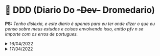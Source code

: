 # :dromedary_camel: DDD (Diario Do ~~-Dev-~~ Dromedario)

__PS:__ _Tenho dislexia, e este diario é apenas para eu ter onde dizer o que eu penso sobre meus estudos e coisas envolvendo isso, então pfv n se importe com os erros de portugues._

<!-- <details>
  <summary>DD/04/2022</summary>

  <hr>
  Fim do dia:
  
  <hr>
  :headphones: Musica:

<details> -->

<details>
  <summary>16/04/2022</summary>
  Depois de desistir mais uma vez do projeto de criar um RPG de terminal por encontror um detalhe que me incomoda no NCurses (Cores muito saturadas, podia ter ido ver outra lib? Sim, fiz isso? kk não) Descidi trazer o DDD para o projeto que quase sempre dou uma cutucada. Seja para testar algo ou para fazer algo par enviar em algum rep onde n posso usar o cargo por seja la qual for o motivo. Então acho que aqui seria o melhor lugar para fazer o DDD. É isso.
  <hr>
  Final do dia (Ou começo, to escrevendo isso as 1:48), hj eu tentei fazer Quick Sort acreditando por memoria que seria oa mais simples dentre os algoritmos uteis (com "uteis" eu me refiro coisas diferente de Bogo e Gravity sort por exemplo, umas coisa n mene) Porem n sei se foi combinação de Sono + Ser Burro, mas eu entendi e ao mesmo tempo não. Eu to indo dormir para ver se amanha eu entendo melhor o que ta acontecendo. E caso realmente n consiga, eu tento algum outro algoritmo mais facil.
  <hr>
  :headphones: Musica: Rhapsody Of Fire - the Wind, the Rain and the Moon 
</details>

<details>
  <summary>17/04/2022</summary>
  Então, eu com a minha mania de arrumar coisas uteis par procastinar sem peso na conciencia, descidi mudar o Readme para uma explicação do pq o Rust existe e o que ele faz para ter destaque em relação a outras linguagens. Vai ser util? Sim, porem n passa
  de um modo de procastinar sem ser julgado pela sociedade.
  <hr>
  Fim do dia:
  <hr>
  :headphones: Musica: Asriel: Abyss 
<details>

<details>
  <summary>19/04/2022</summary>
  Então, finalmente depois de usn 3 ou 4 dias aceitaram minha contribuição e um proejto e consegui destravar par acontinuar aqui. Então vamo votlar a tentar o Quick Sort ou desistir e ir para um merge sort.
  Então meio que eu consegui fazer o Quick funcionar e entender como ele funciona. Foi bem chato conseguir visualizar ele funcionado na minha mente direitrinho msa eu consegui. Vou tentar fazer o merge sort provavelmente (se não tiverem implementado no projeto claro)
  <hr>
  :headphones: Musica: Rapsody of Fire - Dawn of Victory
<details>

<details>
  <summary>19/04/2022</summary>
  Esqueci qeu vc existia e comecei a fazer umas coisa sem escrever, então vim me coisa sobre isso. Então eu pensei "caralho vou deixar pra amanha o merge sort" e de fato eu podia fazer agora, porem eu fiquei com preguiça pq parece ser muito chato de implementar. Então eu descidi fazer o "soma_dois_numeros.rs". Pq parecia facil, mas vou precisar aprender a usar HashMap, o que parece ser facil, mas é algo que eu nunca mechi com, então bora.
  Então, eu pensei ter terminado o codigo, quando eu fui testar e ele tava sempre dando o mesmo resultado. E eu fiquei nisso ate eu jogar um input que iria estourar i32 e perceber que não deu erro pq eu tava usando o mesmo binario desde a primeira compilação, é claro que não ia mudar o output.
  <hr>
  :headphones: Musica: Border of Life - TouHou 7
<details>

<details>
  <summary>26/04/2022</summary>
  Pois é fiquei muito tempo sem tocar aqui, motivos? Voltei a jogar SW, porem isso n vem ao caso. Hj eu to afim de fazer lista linkada, vai dar certo? Acho que sim, n é muito dificil. Porem vai ser muito util entender direito como elas funcionam, por mais que elas por si sejam meio inuteis.
<details>

<details>
  <summary>1/05/2022</summary>
  Sim eu sei, eu to piscando nisso com a mesma frequencia que o sol completa 1 ano na via lactia, porem isso n vem ao caso. Continuo tentando entender Linked List, e para isso preciso entender Box, Rc e essas coisas de gerenciamento de ponteiros inteligentes. Espero conseguir fazer mais que 2 linhas hj.
  Tecnica compilou, eu entendi um pouco das coisa, porem na minha cabeça o push ta colocando no começo da lista e não no final, preciso entender melho isso antes de seguir.
  Parei por agora na parte de impl o Drop. To confuso sobre o funcionamento do mem::replace e outras coisas. E eu tava certo, o push tava acontecendo no inicio e não no final. Isso é uma Stack não uma lista, depois eu penso em como inverter isso e fazer ele alucar o novo indice no final.
  <hr>
  :headphones: Musica: Orden Organ - Fields of Sorrow (essa me deixou F no chat)
<details>

<details>
  <summary>6/05/2022</summary>
  Eu não quero nem um comentario sobre minha demora.... ouviu? 
  Pois é, faculdade começou essa semana e eu fiquei o dia todo nela por causa do evento e chegava cansado por n estar acostuamdo com acordar cedo. Ai hj eu descidi centar o cu na cadeira e entender o que é um Smart Pointer, que é um ponteiro muito mais dificil de lidar com porem que evita o grande problema causado por algo que nunca se pode resolver, o programador ser burro.  
  <hr>
  :headphones: Musica: Powerwolf - Kreuzfeuer (eu n tinha reparado no quão bela é essa musica)
<details>

<details>
  <summary>7/05/2022</summary>
  GOOD MORNING MORIOH
  Mais um dia tentando entender ponteiros, na real é o mesmo dia, pois ontem eu so comecei ai fui dormir pq já era meia noite e eu tava com sono. Então hj eu vou ler mais o capitulo do livro sobre ponteiros para tentar entender alguma coisa, pq isso é mais complicado de entender do que usar, usar é ate facil, porem eu n quero ficar precisando compilar e ver o que o rustc tem a dizer sobre minhas cagada, então eu quero entender direito
  <hr>
  Fim do dia: 
  Eu consegui fazer a copisa funciona com push e pop, porem eu acredito que não. Pq eu tenho quase certeza que eu os valores estão apenas sendo liberados para s... vou testar isso, momento. Exato, eu acredito que eu esteja apenas "liberando" os valores para serem sobrescritos, logo eu preciso ver como eu faço para realmente liberar o espaço na moemoria, lembro que tem uma trait que faz isso, vou dar uma olha e lembro tbm do mem::replace, porem por hora vai ficar assim. Porem vou dar uma comentada.
  <hr>
  :headphones: Musica: Powerwolf - Kreuzfeuer (eu n tinha reparado no quão bela é essa musica)
<details>

<details>
  <summary>8/05/2022</summary>
  3 dias seguindos, acho que é um Recorde pessoal. Bom dia, boa tarde, boa noite pra vc que ta lendo isso. Hoje eu descidi desligar um pouco de Smart Pointers, box, rc, pipipi popopo, e descidi dar uma olhada em algotimos, porem dessa vez eu quero brincar um pouco com Hash, fiquei curiosos sobre como eles funcionam. Então bora tentar alguma coisa.
  <hr>
  
  <hr>
  :headphones: Musica: 
<details
